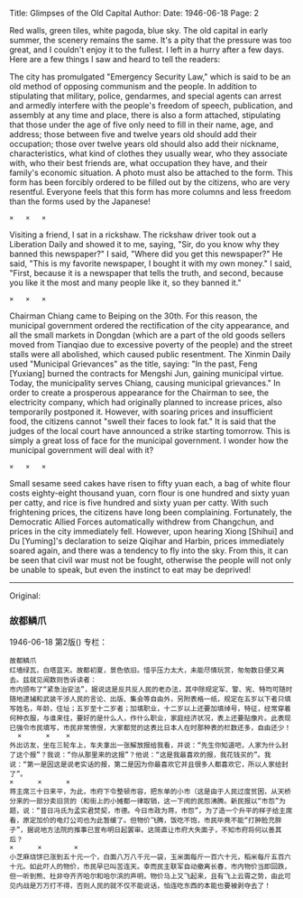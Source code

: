 Title: Glimpses of the Old Capital
Author:
Date: 1946-06-18
Page: 2

Red walls, green tiles, white pagoda, blue sky. The old capital in early summer, the scenery remains the same. It's a pity that the pressure was too great, and I couldn't enjoy it to the fullest. I left in a hurry after a few days. Here are a few things I saw and heard to tell the readers:

The city has promulgated "Emergency Security Law," which is said to be an old method of opposing communism and the people. In addition to stipulating that military, police, gendarmes, and special agents can arrest and armedly interfere with the people's freedom of speech, publication, and assembly at any time and place, there is also a form attached, stipulating that those under the age of five only need to fill in their name, age, and address; those between five and twelve years old should add their occupation; those over twelve years old should also add their nickname, characteristics, what kind of clothes they usually wear, who they associate with, who their best friends are, what occupation they have, and their family's economic situation. A photo must also be attached to the form. This form has been forcibly ordered to be filled out by the citizens, who are very resentful. Everyone feels that this form has more columns and less freedom than the forms used by the Japanese!

	×	×	×

Visiting a friend, I sat in a rickshaw. The rickshaw driver took out a Liberation Daily and showed it to me, saying, "Sir, do you know why they banned this newspaper?" I said, "Where did you get this newspaper?" He said, "This is my favorite newspaper, I bought it with my own money." I said, "First, because it is a newspaper that tells the truth, and second, because you like it the most and many people like it, so they banned it."

	×	×	×

Chairman Chiang came to Beiping on the 30th. For this reason, the municipal government ordered the rectification of the city appearance, and all the small markets in Dongdan (which are a part of the old goods sellers moved from Tianqiao due to excessive poverty of the people) and the street stalls were all abolished, which caused public resentment. The Xinmin Daily used "Municipal Grievances" as the title, saying: "In the past, Feng [Yuxiang] burned the contracts for Mengshi Jun, gaining municipal virtue. Today, the municipality serves Chiang, causing municipal grievances." In order to create a prosperous appearance for the Chairman to see, the electricity company, which had originally planned to increase prices, also temporarily postponed it. However, with soaring prices and insufficient food, the citizens cannot "swell their faces to look fat." It is said that the judges of the local court have announced a strike starting tomorrow. This is simply a great loss of face for the municipal government. I wonder how the municipal government will deal with it?

	×	×	×

Small sesame seed cakes have risen to fifty yuan each, a bag of white flour costs eighty-eight thousand yuan, corn flour is one hundred and sixty yuan per catty, and rice is five hundred and sixty yuan per catty. With such frightening prices, the citizens have long been complaining. Fortunately, the Democratic Allied Forces automatically withdrew from Changchun, and prices in the city immediately fell. However, upon hearing Xiong [Shihui] and Du [Yuming]'s declaration to seize Qiqihar and Harbin, prices immediately soared again, and there was a tendency to fly into the sky. From this, it can be seen that civil war must not be fought, otherwise the people will not only be unable to speak, but even the instinct to eat may be deprived!



<hr /> 

Original: 


### 故都鳞爪

1946-06-18
第2版()
专栏：

    故都鳞爪
    红墙绿瓦，白塔蓝天。故都初夏，景色依旧。惜乎压力太大，未能尽情玩赏，匆匆数日便又离去。兹就见闻数则告诉读者：
    市内颁布了“紧急治安法”，据说这是反共反人民的老办法，其中除规定军、警、宪、特均可随时随地逮捕和武装干涉人民的言论、出版、集会等自由外，另附表格一纸，规定在五岁以下者只填写姓名，年龄，住址；五岁至十二岁者；加填职业，十二岁以上还要加填绰号，特征，经常穿着何种衣服，与谁来往，要好的是什么人，作什么职业，家庭经济状况，表上还要贴像片。此表现已强令市民填写，市民非常愤恨，大家都觉的这表比日本人在时那种表的栏数还多，自由还少！
      ×      ×    ×
    外出访友，坐在三轮车上，车夫拿出一张解放报给我看，并说：“先生你知道吧，人家为什么封了这个报”？我说：“你从那里来的这报”？他说：“这是我最喜欢的报，我花钱买的”。我说：“第一是因这是说老实话的报，第二是因为你最喜欢它并且很多人都喜欢它，所以人家给封了”。
    ×      ×      ×
    蒋主席三十日来平，为此，市府下令整顿市容，把东单的小市（这是由于人民过度贫困，从天桥分来的一部分卖旧货的（和街上的小摊都一律取销，这一下闹的民怨沸腾。新民报以“市怨”为题，说：“昔日冯氏为孟实君焚契，市德。今日市政为蒋，市怨”，为了造一个升平的样子给主席看，原定加价的电灯公司也为此暂缓了。但物价飞腾，饭吃不饱，市民毕竟不能“打肿脸充胖子”，据说地方法院的推事已宣布明日起罢审。这简直让市府大失面子，不知市府将何以善其后？
    ×      ×        ×
    小芝麻烧饼已涨到五十元一个，白面八万八千元一袋，玉米面每斤一百六十元，稻米每斤五百六十元。如此吓人的物价，市民早已叫苦连天。幸而民主联军自动撤离长春，市内物价当即回跌，但一听到熊、杜非夺齐齐哈尔和哈尔滨的声明，物价马上又飞起来，且有飞上云霄之势，由此可见内战是万万打不得，否则人民的就不仅不能说话，怕连吃东西的本能也要被剥夺去了！

